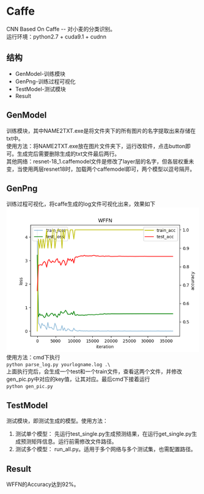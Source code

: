 # Caffe
CNN Based On Caffe -- 对小麦的分类识别。  
运行环境：python2.7 + cuda9.1 + cudnn  
## 结构
- GenModel-训练模块
- GenPng-训练过程可视化
- TestModel-测试模块
- Result
## GenModel
训练模块，其中NAME2TXT.exe是将文件夹下的所有图片的名字提取出来存储在txt中。  
使用方法：将NAME2TXT.exe放在图片文件夹下，运行改软件，点击button即可。生成完后需要删除生成的txt文件最后两行。  
其他网络：resnet-18_1.caffemodel文件是修改了layer层的名字，但各层权重未变，当使用两层resnet18时，加载两个caffemodel即可，两个模型以逗号隔开。
## GenPng
训练过程可视化，将caffe生成的log文件可视化出来，效果如下  
![WFFN](https://raw.githubusercontent.com/Shuaikun-Huang/WheatClass/master/GenPng/WFFN/WFFN.png  "WFFN")  
使用方法：cmd下执行  
``` python parse_log.py yourlogname.log .\ ```  
上面执行完后，会生成一个test和一个train文件，查看这两个文件，并修改gen_pic.py中对应的key值，让其对应。最后cmd下接着运行  
``` python gen_pic.py ```  
## TestModel
测试模块，即测试生成的模型。使用方法：  
1. 测试单个模型： 先运行test_single.py生成预测结果，在运行get_single.py生成预测矩阵信息。运行前需修改文件路径。
2. 测试多个模型： run_all.py。适用于多个网络与多个测试集，也需配置路径。
## Result
WFFN的Accuracy达到92%。
